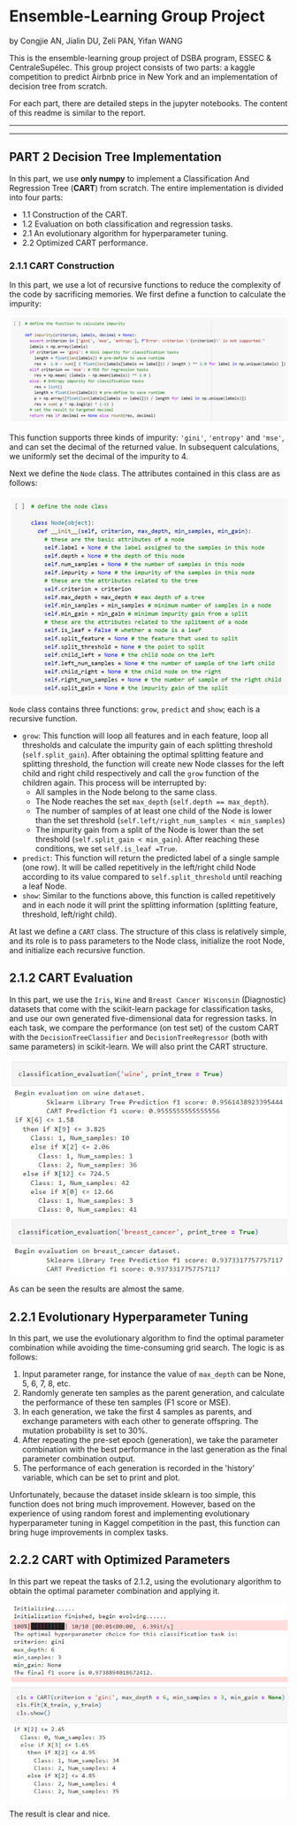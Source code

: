 # Ensemble-Learning Group Project

by Congjie AN, Jialin DU, Zeli PAN, Yifan WANG

This is the ensemble-learning group project of DSBA program, ESSEC & CentraleSupélec. This group project consists of two parts: a kaggle competition to predict Airbnb price in New York and an implementation of decision tree from scratch.

For each part, there are detailed steps in the jupyter notebooks. The content of this readme is similar to the report.

---

---

## PART 2 Decision Tree Implementation

In this part, we use **only numpy** to implement a Classification And Regression Tree (**CART**) from scratch. The entire implementation is divided into four parts:
- 1.1 Construction of the CART.
- 1.2 Evaluation on both classification and regression tasks.
- 2.1 An evolutionary algorithm for hyperparameter tuning.
- 2.2 Optimized CART performance.

### 2.1.1 CART Construction

In this part, we use a lot of recursive functions to reduce the complexity of the code by sacrificing memories. We first define a function to calculate the impurity:

![impurity](images/impurity.PNG)

This function supports three kinds of impurity: `'gini'`, `'entropy'` and `'mse'`, and can set the decimal of the returned value. In subsequent calculations, we uniformly set the decimal of the impurity to 4.

Next we define the `Node` class. The attributes contained in this class are as follows:

![Node](images/Node.PNG)

`Node` class contains three functions:  `grow`, `predict` and `show`; each is a recursive function.
- `grow`: This function will loop all features and in each feature, loop all thresholds and calculate the impurity gain of each splitting threshold (`self.split_gain`). After obtaining the optimal splitting feature and splitting threshold, the function will create new Node classes for the left child and right child respectively and call the `grow` function of the children again. This process will be interrupted by:
  - All samples in the Node belong to the same class.
  - The Node reaches the set `max_depth` (`self.depth == max_depth`).
  - The number of samples of at least one child of the Node is lower than the set threshold (`self.left/right_num_samples < min_samples`)
  - The impurity gain from a split of the Node is lower than the set threshold (`self.split_gain < min_gain`).
  After reaching these conditions, we set `self.is_leaf =True`.
- `predict`: This function will return the predicted label of a single sample (one row). It will be called repetitively in the left/right child Node according to its value compared to `self.split_threshold` until reaching a leaf Node.
- `show`: Similar to the functions above, this function is called repetitively and in each node it will print the splitting information (splitting feature, threshold, left/right child).

At last we define a `CART` class. The structure of this class is relatively simple, and its role is to pass parameters to the Node class, initialize the root Node, and initialize each recursive function.

## 2.1.2 CART Evaluation

In this part, we use the `Iris`, `Wine` and `Breast Cancer Wisconsin` (Diagnostic) datasets that come with the scikit-learn package for classification tasks, and use our own generated five-dimensional data for regression tasks. In each task, we compare the performance (on test set) of the custom CART with the `DecisionTreeClassifier` and `DecisionTreeRegressor` (both with same parameters) in scikit-learn. We will also print the CART structure.

![evaluation](images/evaluation.PNG)

As can be seen the results are almost the same.

## 2.2.1 Evolutionary Hyperparameter Tuning

In this part, we use the evolutionary algorithm to find the optimal parameter combination while avoiding the time-consuming grid search. The logic is as follows:
1. Input parameter range, for instance the value of `max_depth` can be None, 5, 6, 7, 8, etc.
2. Randomly generate ten samples as the parent generation, and calculate the performance of these ten samples (F1 score or MSE).
3. In each generation, we take the first 4 samples as parents, and exchange parameters with each other to generate offspring. The mutation probability is set to 30%.
4. After repeating the pre-set epoch (generation), we take the parameter combination with the best performance in the last generation as the final parameter combination output.
5. The performance of each generation is recorded in the 'history' variable, which can be set to print and plot.

Unfortunately, because the dataset inside sklearn is too simple, this function does not bring much improvement. However, based on the experience of using random forest and implementing evolutionary hyperparameter tuning in Kaggel competition in the past, this function can bring huge improvements in complex tasks.

## 2.2.2 CART with Optimized Parameters

In this part we repeat the tasks of 2.1.2, using the evolutionary algorithm to obtain the optimal parameter combination and applying it.

![tuning](images/tuning.PNG)

The result is clear and nice.
